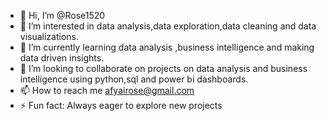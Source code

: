 - 👋 Hi, I’m @Rose1520
- 👀 I’m interested in data analysis,data exploration,data cleaning and data visualizations.
- 🌱 I’m currently learning data analysis ,business intelligence and making data driven insights.
- 💞️ I’m looking to collaborate on projects on data analysis and business intelligence using python,sql and power bi dashboards.
- 📫 How to reach me afyairose@gmail.com 
- ⚡ Fun fact: Always eager to explore new projects

<!---
Rose1520/Rose1520 is a ✨ special ✨ repository because its `README.md` (this file) appears on your GitHub profile.
You can click the Preview link to take a look at your changes.
--->
